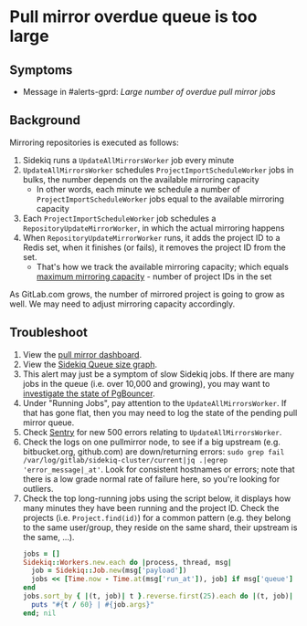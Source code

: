 # Pull mirror overdue queue is too large

## Symptoms

* Message in #alerts-gprd: _Large number of overdue pull mirror jobs_

## Background

Mirroring repositories is executed as follows:

1. Sidekiq runs a `UpdateAllMirrorsWorker` job every minute
1. `UpdateAllMirrorsWorker` schedules `ProjectImportScheduleWorker` jobs in bulks, the number depends on the available mirroring capacity
    * In other words, each minute we schedule a number of `ProjectImportScheduleWorker` jobs equal to the available mirroring capacity
1. Each `ProjectImportScheduleWorker` job schedules a `RepositoryUpdateMirrorWorker`, in which the actual mirroring happens
1. When `RepositoryUpdateMirrorWorker` runs, it adds the project ID to a Redis set, when it finishes (or fails), it removes the project ID from the set.
    * That's how we track the available mirroring capacity; which equals [maximum mirroring capacity][maximum-mirroring-capacity] - number of project IDs in the set

As GitLab.com grows, the number of mirrored project is going to grow as well. We may need to adjust mirroring capacity accordingly.

## Troubleshoot

1. View the [pull mirror dashboard](https://dashboards.gitlab.net/d/_MKRXrSmk/pull-mirrors).
1. View the [Sidekiq Queue size graph][sidekiq-queue-sizes].
1. This alert may just be a symptom of slow Sidekiq jobs. If there are many jobs in the queue (i.e. over 10,000 and growing),
   you may want to [investigate the state of PgBouncer](pgbouncer.md).
1. Under "Running Jobs", pay attention to the `UpdateAllMirrorsWorker`. If that has gone flat, then
you may need to log the state of the pending pull mirror queue.
1. Check [Sentry](https://sentry.gitlab.net/gitlab/gitlabcom/) for new 500 errors relating to `UpdateAllMirrorsWorker`.
1. Check the logs on one pullmirror node, to see if a big upstream (e.g. bitbucket.org, github.com) are down/returning errors:
   `sudo grep fail /var/log/gitlab/sidekiq-cluster/current|jq .|egrep 'error_message|_at'`.
   Look for consistent hostnames or errors; note that there is a low grade normal rate of failure here, so you're looking for outliers.
1. Check the top long-running jobs using the script below, it displays how many minutes they have been running and the project ID.
   Check the projects (i.e. `Project.find(id)`) for a common pattern (e.g. they belong to the same user/group, they reside on the same shard, their upstream is the same, ...).
   ```ruby
   jobs = []
   Sidekiq::Workers.new.each do |process, thread, msg|
     job = Sidekiq::Job.new(msg['payload'])
     jobs << [Time.now - Time.at(msg['run_at']), job] if msg['queue'] == 'repository_update_mirror'
   end
   jobs.sort_by { |(t, job)| t }.reverse.first(25).each do |(t, job)|
     puts "#{t / 60} | #{job.args}"
   end; nil
   ```

[maximum-mirroring-capacity]: https://gitlab.com/admin/application_settings/repository#js-mirror-settings
[sidekiq-queue-sizes]: https://dashboards.gitlab.net/d/9GOIu9Siz/sidekiq-stats?orgId=1&panelId=3&fullscreen

